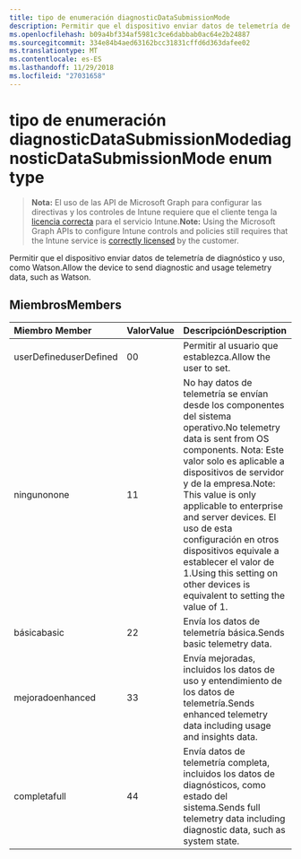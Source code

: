 ```yaml
---
title: tipo de enumeración diagnosticDataSubmissionMode
description: Permitir que el dispositivo enviar datos de telemetría de diagnóstico y uso, como Watson.
ms.openlocfilehash: b09a4bf334af5981c3ce6dabbab0ac64e2b24887
ms.sourcegitcommit: 334e84b4aed63162bcc31831cffd6d363dafee02
ms.translationtype: MT
ms.contentlocale: es-ES
ms.lasthandoff: 11/29/2018
ms.locfileid: "27031658"
---
```

# <a name="diagnosticdatasubmissionmode-enum-type"></a><span data-ttu-id="cd930-103">tipo de enumeración diagnosticDataSubmissionMode</span><span class="sxs-lookup"><span data-stu-id="cd930-103">diagnosticDataSubmissionMode enum type</span></span>

> <span data-ttu-id="cd930-104">**Nota:** El uso de las API de Microsoft Graph para configurar las directivas y los controles de Intune requiere que el cliente tenga la [licencia correcta](https://go.microsoft.com/fwlink/?linkid=839381) para el servicio Intune.</span><span class="sxs-lookup"><span data-stu-id="cd930-104">**Note:** Using the Microsoft Graph APIs to configure Intune controls and policies still requires that the Intune service is [correctly licensed](https://go.microsoft.com/fwlink/?linkid=839381) by the customer.</span></span>

<span data-ttu-id="cd930-105">Permitir que el dispositivo enviar datos de telemetría de diagnóstico y uso, como Watson.</span><span class="sxs-lookup"><span data-stu-id="cd930-105">Allow the device to send diagnostic and usage telemetry data, such as Watson.</span></span>
## <a name="members"></a><span data-ttu-id="cd930-106">Miembros</span><span class="sxs-lookup"><span data-stu-id="cd930-106">Members</span></span>
|<span data-ttu-id="cd930-107">Miembro	</span><span class="sxs-lookup"><span data-stu-id="cd930-107">Member</span></span>|<span data-ttu-id="cd930-108">Valor</span><span class="sxs-lookup"><span data-stu-id="cd930-108">Value</span></span>|<span data-ttu-id="cd930-109">Descripción</span><span class="sxs-lookup"><span data-stu-id="cd930-109">Description</span></span>|
|:---|:---|:---|
|<span data-ttu-id="cd930-110">userDefined</span><span class="sxs-lookup"><span data-stu-id="cd930-110">userDefined</span></span>|<span data-ttu-id="cd930-111">0</span><span class="sxs-lookup"><span data-stu-id="cd930-111">0</span></span>|<span data-ttu-id="cd930-112">Permitir al usuario que establezca.</span><span class="sxs-lookup"><span data-stu-id="cd930-112">Allow the user to set.</span></span>|
|<span data-ttu-id="cd930-113">ninguno</span><span class="sxs-lookup"><span data-stu-id="cd930-113">none</span></span>|<span data-ttu-id="cd930-114">1</span><span class="sxs-lookup"><span data-stu-id="cd930-114">1</span></span>|<span data-ttu-id="cd930-115">No hay datos de telemetría se envían desde los componentes del sistema operativo.</span><span class="sxs-lookup"><span data-stu-id="cd930-115">No telemetry data is sent from OS components.</span></span> <span data-ttu-id="cd930-116">Nota: Este valor solo es aplicable a dispositivos de servidor y de la empresa.</span><span class="sxs-lookup"><span data-stu-id="cd930-116">Note: This value is only applicable to enterprise and server devices.</span></span> <span data-ttu-id="cd930-117">El uso de esta configuración en otros dispositivos equivale a establecer el valor de 1.</span><span class="sxs-lookup"><span data-stu-id="cd930-117">Using this setting on other devices is equivalent to setting the value of 1.</span></span>|
|<span data-ttu-id="cd930-118">básica</span><span class="sxs-lookup"><span data-stu-id="cd930-118">basic</span></span>|<span data-ttu-id="cd930-119">2</span><span class="sxs-lookup"><span data-stu-id="cd930-119">2</span></span>|<span data-ttu-id="cd930-120">Envía los datos de telemetría básica.</span><span class="sxs-lookup"><span data-stu-id="cd930-120">Sends basic telemetry data.</span></span>|
|<span data-ttu-id="cd930-121">mejorado</span><span class="sxs-lookup"><span data-stu-id="cd930-121">enhanced</span></span>|<span data-ttu-id="cd930-122">3</span><span class="sxs-lookup"><span data-stu-id="cd930-122">3</span></span>|<span data-ttu-id="cd930-123">Envía mejoradas, incluidos los datos de uso y entendimiento de los datos de telemetría.</span><span class="sxs-lookup"><span data-stu-id="cd930-123">Sends enhanced telemetry data including usage and insights data.</span></span>|
|<span data-ttu-id="cd930-124">completa</span><span class="sxs-lookup"><span data-stu-id="cd930-124">full</span></span>|<span data-ttu-id="cd930-125">4</span><span class="sxs-lookup"><span data-stu-id="cd930-125">4</span></span>|<span data-ttu-id="cd930-126">Envía datos de telemetría completa, incluidos los datos de diagnósticos, como estado del sistema.</span><span class="sxs-lookup"><span data-stu-id="cd930-126">Sends full telemetry data including diagnostic data, such as system state.</span></span>|




